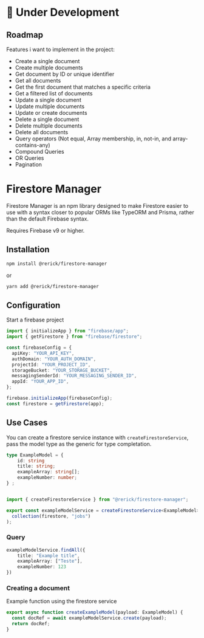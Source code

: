 
# 🚧 Under Development


## Roadmap
Features i want to implement in the project:

- Create a single document
- Create multiple documents
- Get document by ID or unique identifier
- Get all documents
- Get the first document that matches a specific criteria
- Get a filtered list of documents
- Update a single document
- Update multiple documents
- Update or create documents
- Delete a single document
- Delete multiple documents
- Delete all documents
- Query operators (Not equal, Array membership, in, not-in, and array-contains-any) 
- Compound Queries
- OR Queries
- Pagination

# Firestore Manager
Firestore Manager is an npm library designed to make Firestore easier to use with a syntax closer to popular ORMs like TypeORM and Prisma, rather than the default Firebase syntax.

Requires Firebase v9 or higher.

## Installation

```bash
npm install @rerick/firestore-manager
```

or

```bash
yarn add @rerick/firestore-manager
```


## Configuration

Start a firebase project

```typescript
import { initializeApp } from "firebase/app";
import { getFirestore } from "firebase/firestore";

const firebaseConfig = {
  apiKey: "YOUR_API_KEY",
  authDomain: "YOUR_AUTH_DOMAIN",
  projectId: "YOUR_PROJECT_ID",
  storageBucket: "YOUR_STORAGE_BUCKET",
  messagingSenderId: "YOUR_MESSAGING_SENDER_ID",
  appId: "YOUR_APP_ID",
};

firebase.initializeApp(firebaseConfig);
const firestore = getFirestore(app);
```

## Use Cases


You can create a firestore service instance with `createFirestoreService`, pass the model type as the generic for type completation.

```typescript
type ExampleModel = {
    id: string
    title: string;
    exampleArray: string[];
    exampleNumber: number;
} ;


import { createFirestoreService } from "@rerick/firestore-manager";

export const exampleModelService = createFirestoreService<ExampleModel>(
  collection(firestore, "jobs")
);
```
### Query

```typescript
exampleModelService.findAll({
    title: "Example title",
    exampleArray: ["Teste"],
    exampleNumber: 123
})
```

### Creating a document
Example function using the firestore service  

```typescript
export async function createExampleModel(payload: ExampleModel) {
  const docRef = await exampleModelService.create(payload);
  return docRef;
}
```